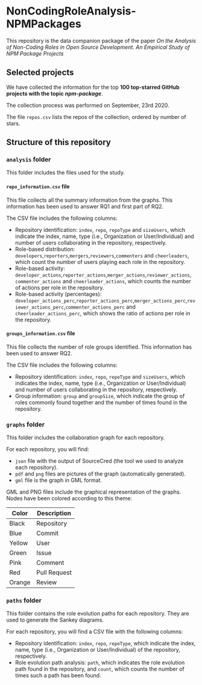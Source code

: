 # NonCodingRoleAnalysis-NPMPackages

This repository is the data companion package of the paper _On the Analysis of Non-Coding Roles in Open Source Development. An Empirical Study of NPM Package Projects_

## Selected projects
We have collected the information for the top **100 top-starred GitHub projects with the topic _npm-package_**. 

The collection process was performed on September, 23rd 2020.

The file `repos.csv` lists the repos of the collection, ordered by number of stars.

## Structure of this repository

### ```analysis``` folder 
This folder includes the files used for the study.

#### ```repo_information.csv``` file
This file collects all the summary information from the graphs. This information has been used to answer RQ1 and first part of RQ2.

The CSV file includes the following columns:
* Repository identification: ```index```, ```repo```, ```repoType``` and ```sizeUsers```, which indicate the index, name, type (i.e., Organization or User/Individual) and number of users collaborating in the repository, respectively.  
* Role-based distribution: ```developers```,```reporters```,```mergers```,```reviewers```,```commenters``` and ```cheerleaders```, which count the number of users playing each role in the repository.
* Role-based activity: ```developer_actions```,```reporter_actions```,```merger_actions```,```reviewer_actions```, ```commenter_actions``` and ```cheerleader_actions```, which counts the number of actions per role in the repository.
* Role-based activity (percentages): ```developer_actions_perc```,```reporter_actions_perc```,```merger_actions_perc```,```reviewer_actions_perc```,```commenter_actions_perc``` and ```cheerleader_actions_perc```, which shows the ratio of actions per role in the repository.


#### ```groups_information.csv``` file

This file collects the number of role groups identified. This information has been used to answer RQ2.

The CSV file includes the following columns:
* Repository identification: ```index```, ```repo```, ```repoType``` and ```sizeUsers```, which indicates the index, name, type (i.e., Organization or User/Individual) and number of users collaborating in the repository, respectively.  
* Group information: ```group``` and ```groupSize```, which indicate the group of roles commonly found together and the number of times found in the repository.

### ```graphs``` folder 
This folder includes the collaboration graph for each repository.

For each repository, you will find:
* ```json``` file with the output of SourceCred (the tool we used to analyze each repository).
* ```pdf``` and ```png``` files are pictures of the graph (automatically generated).
* ```gml``` file is the graph in GML format.

GML and PNG files include the graphical representation of the graphs. Nodes have been colored according to this theme:

| Color  | Description |
|--------|-------------|
| Black  | Repository  |
| Blue   | Commit      | 
| Yellow | User        |
| Green  | Issue       |
| Pink   | Comment     |
| Red    | Pull Request|
| Orange | Review      |

### ```paths``` folder 
This folder contains the role evolution paths for each repository. They are used to generate the Sankey diagrams. 

For each repository, you will find a CSV file with the following columns:
* Repository identification: ```index```, ```repo```, ```repoType```, which indicate the index, name, type (i.e., Organization or User/Individual) of the repository, respectively.  
* Role evolution path analysis: ```path```, which indicates the role evolution path found in the repository, and ```count```, which counts the number of times such a path has been found.

